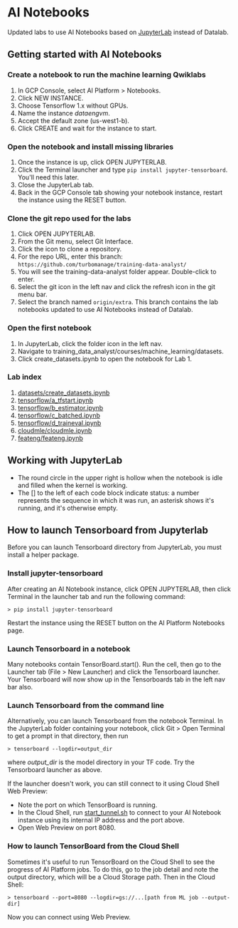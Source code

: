 # AI Notebooks 

Updated labs to use AI Notebooks based on [JupyterLab](https://github.com/jupyterlab/jupyterlab) instead of Datalab.
## Getting started with AI Notebooks
### Create a notebook to run the machine learning Qwiklabs
1. In GCP Console, select AI Platform > Notebooks.
1. Click NEW INSTANCE.
1. Choose Tensorflow 1.x without GPUs.
1. Name the instance _dataengvm_.
1. Accept the default zone (us-west1-b).
1. Click CREATE and wait for the instance to start.

### Open the notebook and install missing libraries
1. Once the instance is up, click OPEN JUPYTERLAB.
1. Click the Terminal launcher and type `pip install jupyter-tensorboard`. You'll need this later.
1. Close the JupyterLab tab.
1. Back in the GCP Console tab showing your notebook instance, restart the instance using the RESET button.

### Clone the git repo used for the labs
1. Click OPEN JUPYTERLAB.
1. From the Git menu, select Git Interface.
1. Click the icon to clone a repository.
1. For the repo URL, enter this branch: 
`https://github.com/turbomanage/training-data-analyst/`
1. You will see the training-data-analyst folder appear. Double-click to enter.
1. Select the git icon in the left nav and click the refresh icon in the git menu bar.
1. Select the branch named `origin/extra`. This branch contains the lab notebooks updated to use AI Notebooks instead of Datalab.

### Open the first notebook
1. In JupyterLab, click the folder icon in the left nav.
1. Navigate to training_data_analyst/courses/machine_learning/datasets.
1. Click create_datasets.ipynb to open the notebook for Lab 1.

### Lab index
1. [datasets/create_datasets.ipynb](datasets/create_datasets.ipynb)
1. [tensorflow/a_tfstart.ipynb](tensorflow/a_tfstart.ipynb)
1. [tensorflow/b_estimator.ipynb](tensorflow/b_estimator.ipynb)
1. [tensorflow/c_batched.ipynb](tensorflow/c_batched.ipynb)
1. [tensorflow/d_traineval.ipynb](tensorflow/d_traineval.ipynb)
1. [cloudmle/cloudmle.ipynb](cloudmle/cloudmle.ipynb)
1. [feateng/feateng.ipynb](feateng/feateng.ipynb)

## Working with JupyterLab
* The round circle in the upper right is hollow when the notebook is idle and filled when the kernel is working.
* The \[\] to the left of each code block indicate status: a number represents the sequence in which it was run, an asterisk shows it's running, and it's otherwise empty.

## How to launch Tensorboard from Jupyterlab
Before you can launch Tensorboard directory from JupyterLab, you must install a helper package.

### Install jupyter-tensorboard
After creating an AI Notebook instance, click OPEN JUPYTERLAB, then click Terminal in the launcher tab and run the following command:
```
> pip install jupyter-tensorboard
```
Restart the instance using the RESET button on the AI Platform Notebooks page.

### Launch Tensorboard in a notebook

Many notebooks contain TensorBoard.start(). Run the cell, then go to the Launcher tab (File > New Launcher) and click the Tensorboard launcher. Your Tensorboard will now show up in the Tensorboards tab in the left nav bar also.

### Launch Tensorboard from the command line
Alternatively, you can launch Tensorboard from the notebook Terminal. In the JupyterLab folder containing your notebook, click Git > Open Terminal to get a prompt in that directory, then run
```
> tensorboard --logdir=output_dir
```
where _output_dir_ is the model directory in your TF code.
Try the Tensorboard launcher as above.

If the launcher doesn't work, you can still connect to it using Cloud Shell Web Preview:

* Note the port on which TensorBoard is running.
* In the Cloud Shell, run [start_tunnel.sh](../../../extra/util/start_tunnel.sh) to connect to your AI Notebook instance using its internal IP address and the port above.
* Open Web Preview on port 8080.

### How to launch TensorBoard from the Cloud Shell
Sometimes it's useful to run TensorBoard on the Cloud Shell to see the progress of AI Platform jobs. To do this, go to the job detail and note the output directory, which will be a Cloud Storage path. Then in the Cloud Shell:
```
> tensorboard --port=8080 --logdir=gs://...[path from ML job --output-dir]
```

Now you can connect using Web Preview.
